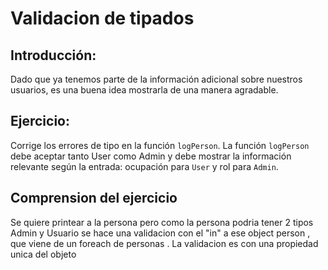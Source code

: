 # Validacion de tipados

## Introducción:

Dado que ya tenemos parte de la información adicional sobre nuestros usuarios, es una buena idea mostrarla de una manera agradable.

## Ejercicio:

Corrige los errores de tipo en la función `logPerson`. La función `logPerson` debe aceptar tanto User como Admin y debe mostrar la información relevante según la entrada: ocupación para `User` y rol para `Admin`.

## Comprension del ejercicio 
Se quiere printear a la persona pero como la persona podria tener 2 tipos Admin y Usuario se hace una validacion con el "in" a ese object person , que viene de un foreach de personas . La validacion es con una propiedad unica del objeto

